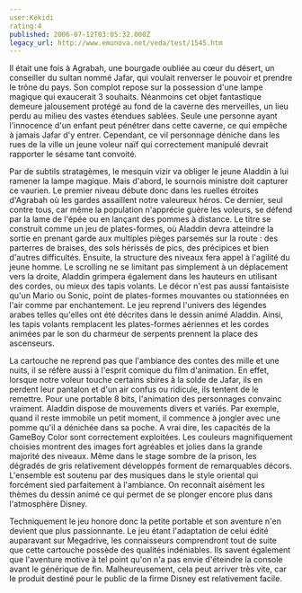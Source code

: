 ```yaml
---
user:Kékidi
rating:4
published: 2006-07-12T03:05:32.000Z
legacy_url: http://www.emunova.net/veda/test/1545.htm
---
```

Il était une fois à Agrabah, une bourgade oubliée au cœur du désert, un conseiller du sultan nommé Jafar, qui voulait renverser le pouvoir et prendre le trône du pays. Son complot repose sur la possession d'une lampe magique qui exaucerait 3 souhaits. Néanmoins cet objet fantastique demeure jalousement protégé au fond de la caverne des merveilles, un lieu perdu au milieu des vastes étendues sablées. Seule une personne ayant l'innocence d'un enfant peut pénétrer dans cette caverne, ce qui empêche à jamais Jafar d'y entrer. Cependant, ce vil personnage déniche dans les rues de la ville un jeune voleur naïf qui correctement manipulé devrait rapporter le sésame tant convoité.  

  

Par de subtils stratagèmes, le mesquin vizir va obliger le jeune Aladdin à lui ramener la lampe magique. Mais d'abord, le sournois ministre doit capturer ce vaurien. Le premier niveau débute donc dans les ruelles étroites d'Agrabah où les gardes assaillent notre valeureux héros. Ce dernier, seul contre tous, car même la population n'apprécie guère les voleurs, se défend par la lame de l'épée ou en lançant des pommes à distance. Le titre se construit comme un jeu de plates-formes, où Aladdin devra atteindre la sortie en prenant garde aux multiples pièges parsemés sur la route : des parterres de braises, des sols hérissés de pics, des précipices et bien d'autres difficultés. Ensuite, la structure des niveaux fera appel à l'agilité du jeune homme. Le scrolling ne se limitant pas simplement à un déplacement vers la droite, Aladdin grimpera également dans les hauteurs en utilisant des cordes, ou mieux des tapis volants. Le décor n'est pas aussi fantaisiste qu'un Mario ou Sonic, point de plates-formes mouvantes ou stationnées en l'air comme par enchantement. Le jeu reprend l'univers des légendes arabes telles qu'elles ont été décrites dans le dessin animé Aladdin. Ainsi, les tapis volants remplacent les plates-formes aériennes et les cordes animées par le son du charmeur de serpents prennent la place des ascenseurs.  

  

La cartouche ne reprend pas que l'ambiance des contes des mille et une nuits, il se réfère aussi à l'esprit comique du film d'animation. En effet, lorsque notre voleur touche certains sbires à la solde de Jafar, ils en perdent leur pantalon et d'un air confus ou ridicule, ils tentent de le remettre. Pour une portable 8 bits, l'animation des personnages convainc vraiment. Aladdin dispose de mouvements divers et variés. Par exemple, quand il reste immobile un petit moment, il commence à jongler avec une pomme qu'il a dénichée dans sa poche. A vrai dire, les capacités de la GameBoy Color sont correctement exploitées. Les couleurs magnifiquement choisies montrent des images fort agréables et jolies dans la grande majorité des niveaux. Même dans le stage sombre de la prison, les dégradés de gris relativement développés forment de remarquables décors. L'ensemble est soutenu par des musiques dans le style oriental qui forcément sied parfaitement à l'ambiance. On reconnaît aisément les thèmes du dessin animé ce qui permet de se plonger encore plus dans l'atmosphère Disney.  

  

Techniquement le jeu honore donc la petite portable et son aventure n'en devient que plus passionnante. Le jeu étant l'adaptation de celui édité auparavant sur Megadrive, les connaisseurs comprendront tout de suite que cette cartouche possède des qualités indéniables. Ils savent également que l'aventure motive à tel point qu'on n'a pas envie d'éteindre la console avant le générique de fin. Malheureusement, cela peut arriver très vite, car le produit destiné pour le public de la firme Disney est relativement facile.